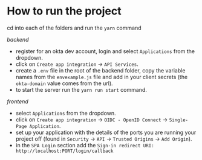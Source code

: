 # How to run the project

cd into each of the folders and run the `yarn` command

_backend_

- register for an okta dev account, login and select `Applications` from the dropdown.
- click on `Create app integration` -> `API Services`.
- create a `.env` file in the root of the backend folder, copy the variable names from the `envexample.js` file and add in your client secrets (the `okta-domain` value comes from the url).
- to start the server run the `yarn run start` command.

_frontend_

- select `Applications` from the dropdown.
- click on `Create app integration` -> `OIDC - OpenID Connect` -> `Single-Page Application`.
- set up your application with the details of the ports you are running your project off (found in `Security` -> `API` -> `Trusted Origins` -> `Add Origin`).
- in the `SPA Login` section add the `Sign-in redirect URI: http://localhost:PORT/login/callback`
